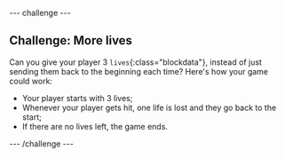 \--- challenge \---

## Challenge: More lives

Can you give your player 3 `lives`{:class="blockdata"}, instead of just sending them back to the beginning each time? Here's how your game could work:

+ Your player starts with 3 lives;
+ Whenever your player gets hit, one life is lost and they go back to the start;
+ If there are no lives left, the game ends.

\--- /challenge \---